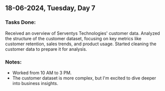## 18-06-2024, Tuesday, Day 7
### Tasks Done:
Received an overview of Serventys Technologies' customer data.
Analyzed the structure of the customer dataset, focusing on key metrics like customer retention, sales trends, and product usage.
Started cleaning the customer data to prepare it for analysis.

### Notes:
- Worked from 10 AM to 3 PM.
- The customer dataset is more complex, but I'm excited to dive deeper into business insights.

    